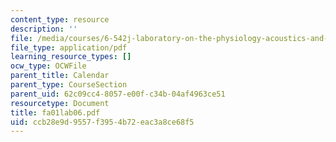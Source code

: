 ```yaml
---
content_type: resource
description: ''
file: /media/courses/6-542j-laboratory-on-the-physiology-acoustics-and-perception-of-speech-fall-2005/ccb28e9d9557f3954b72eac3a8ce68f5_fa01lab06.pdf
file_type: application/pdf
learning_resource_types: []
ocw_type: OCWFile
parent_title: Calendar
parent_type: CourseSection
parent_uid: 62c09cc4-8057-e00f-c34b-04af4963ce51
resourcetype: Document
title: fa01lab06.pdf
uid: ccb28e9d-9557-f395-4b72-eac3a8ce68f5
---
```

